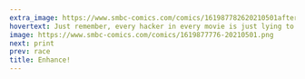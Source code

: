 ```yaml
---
extra_image: https://www.smbc-comics.com/comics/161987782620210501after.png
hovertext: Just remember, every hacker in every movie is just lying to their boss to get overtime money.
image: https://www.smbc-comics.com/comics/1619877776-20210501.png
next: print
prev: race
title: Enhance!
---
```

